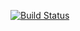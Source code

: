 [![Build Status](https://travis-ci.org/jgreenjr/GreenSavingsBlown.svg?branch=master)](https://travis-ci.org/jgreenjr/GreenSavingsBlown)
